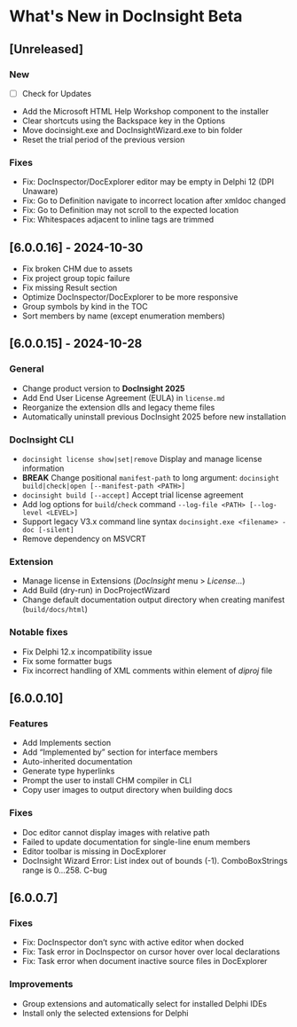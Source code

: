 # What's New in DocInsight Beta

## [Unreleased]

### New

- [ ] Check for Updates
- Add the Microsoft HTML Help Workshop component to the installer
- Clear shortcuts using the Backspace key in the Options
- Move docinsight.exe and DocInsightWizard.exe to bin folder
- Reset the trial period of the previous version

### Fixes

- Fix: DocInspector/DocExplorer editor may be empty in Delphi 12 (DPI Unaware)
- Fix: Go to Definition navigate to incorrect location after xmldoc changed
- Fix: Go to Definition may not scroll to the expected location
- Fix: Whitespaces adjacent to inline tags are trimmed

## [6.0.0.16] - 2024-10-30

- Fix broken CHM due to assets
- Fix project group topic failure
- Fix missing Result section
- Optimize DocInspector/DocExplorer to be more responsive
- Group symbols by kind in the TOC
- Sort members by name (except enumeration members)

## [6.0.0.15] - 2024-10-28

### General

- Change product version to **DocInsight 2025**
- Add End User License Agreement (EULA) in `license.md`
- Reorganize the extension dlls and legacy theme files
- Automatically uninstall previous DocInsight 2025 before new installation

### DocInsight CLI

- `docinsight license show|set|remove` Display and manage license information
- **BREAK** Change positional `manifest-path` to long argument: `docinsight build|check|open [--manifest-path <PATH>]`
- `docinsight build [--accept]` Accept trial license agreement
- Add log options for `build`/`check` command `--log-file <PATH> [--log-level <LEVEL>]`
- Support legacy V3.x command line syntax `docinsight.exe <filename> -doc [-silent]`
- Remove dependency on MSVCRT

### Extension

- Manage license in Extensions (_DocInsight_ menu > _License..._)
- Add Build (dry-run) in DocProjectWizard
- Change default documentation output directory when creating manifest (`build/docs/html`)

### Notable fixes

- Fix Delphi 12.x incompatibility issue
- Fix some formatter bugs
- Fix incorrect handling of XML comments within <Sources> element of _diproj_ file

## [6.0.0.10]

### Features

- Add Implements section
- Add “Implemented by” section for interface members
- Auto-inherited documentation
- Generate type hyperlinks
- Prompt the user to install CHM compiler in CLI
- Copy user images to output directory when building docs

### Fixes

- Doc editor cannot display images with relative path
- Failed to update documentation for single-line enum members
- Editor toolbar is missing in DocExplorer
- DocInsight Wizard Error: List index out of bounds (-1). ComboBoxStrings range is 0…258. C-bug

## [6.0.0.7]

### Fixes

- Fix: DocInspector don’t sync with active editor when docked
- Fix: Task error in DocInspector on cursor hover over local declarations
- Fix: Task error when document inactive source files in DocExplorer

### Improvements

- Group extensions and automatically select for installed Delphi IDEs
- Install only the selected extensions for Delphi
